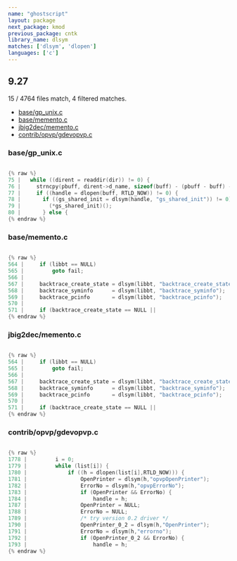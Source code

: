 ```yaml
---
name: "ghostscript"
layout: package
next_package: kmod
previous_package: cntk
library_name: dlsym
matches: ['dlsym', 'dlopen']
languages: ['c']
---
```

## 9.27
15 / 4764 files match, 4 filtered matches.

 - [base/gp_unix.c](#basegp_unixc)
 - [base/memento.c](#basemementoc)
 - [jbig2dec/memento.c](#jbig2decmementoc)
 - [contrib/opvp/gdevopvp.c](#contribopvpgdevopvpc)

### base/gp_unix.c

```c

{% raw %}
75 |   while ((dirent = readdir(dir)) != 0) {
76 |     strncpy(pbuff, dirent->d_name, sizeof(buff) - (pbuff - buff) - 1);
77 |     if ((handle = dlopen(buff, RTLD_NOW)) != 0) {
78 |       if ((gs_shared_init = dlsym(handle, "gs_shared_init")) != 0) {
79 |         (*gs_shared_init)();
80 |       } else {
{% endraw %}

```
### base/memento.c

```c

{% raw %}
564 |     if (libbt == NULL)
565 |         goto fail;
566 | 
567 |     backtrace_create_state = dlsym(libbt, "backtrace_create_state");
568 |     backtrace_syminfo      = dlsym(libbt, "backtrace_syminfo");
569 |     backtrace_pcinfo       = dlsym(libbt, "backtrace_pcinfo");
570 | 
571 |     if (backtrace_create_state == NULL ||
{% endraw %}

```
### jbig2dec/memento.c

```c

{% raw %}
564 |     if (libbt == NULL)
565 |         goto fail;
566 | 
567 |     backtrace_create_state = dlsym(libbt, "backtrace_create_state");
568 |     backtrace_syminfo      = dlsym(libbt, "backtrace_syminfo");
569 |     backtrace_pcinfo       = dlsym(libbt, "backtrace_pcinfo");
570 | 
571 |     if (backtrace_create_state == NULL ||
{% endraw %}

```
### contrib/opvp/gdevopvp.c

```c

{% raw %}
1778 |         i = 0;
1779 |         while (list[i]) {
1780 |             if ((h = dlopen(list[i],RTLD_NOW))) {
1781 |                 OpenPrinter = dlsym(h,"opvpOpenPrinter");
1782 |                 ErrorNo = dlsym(h,"opvpErrorNo");
1783 |                 if (OpenPrinter && ErrorNo) {
1784 |                     handle = h;
1787 |                 OpenPrinter = NULL;
1788 |                 ErrorNo = NULL;
1789 |                 /* try version 0.2 driver */
1790 |                 OpenPrinter_0_2 = dlsym(h,"OpenPrinter");
1791 |                 ErrorNo = dlsym(h,"errorno");
1792 |                 if (OpenPrinter_0_2 && ErrorNo) {
1793 |                     handle = h;
{% endraw %}

```